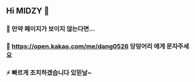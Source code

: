 ## Hi MIDZY 👋

### 🔭 만약 페이지가 보이지 않는다면...
### 💬 https://open.kakao.com/me/dang0526 당덩어리 에게 문자주세요
### ⚡ 빠르게 조치하겠습니다 있믿날~